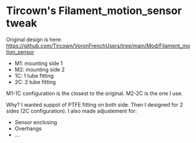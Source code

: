 # Tircown's Filament_motion_sensor tweak

Original design is here: <https://github.com/Tircown/VoronFrenchUsers/tree/main/Mod/Filament_motion_sensor>

- M1: mounting side 1
- M2: mounting side 2
- 1C: 1 tube fitting
- 2C: 2 tube fitting

M1-1C configuration is the closest to the original.
M2-2C is the one I use.

Why?
I wanted suppot of PTFE fitting on both side. Then I designed for 2 sides (2C configuration).
I also made adjustement for:

- Sensor enclosing
- Overhangs
- ...
